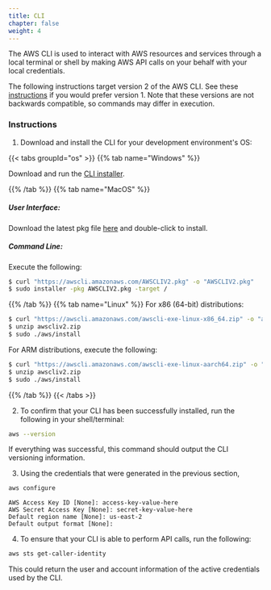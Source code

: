 ```yaml
---
title: CLI
chapter: false
weight: 4
---
```


The AWS CLI is used to interact with AWS resources and services through a local terminal or shell by making AWS API calls on your behalf with your local credentials.

The following instructions target version 2 of the AWS CLI. See these [instructions](https://docs.aws.amazon.com/cli/latest/userguide/install-cliv1.html) if you would prefer version 1. Note that these versions are not backwards compatible, so commands may differ
in execution.

### Instructions 

1. Download and install the CLI for your development environment's OS:

{{< tabs groupId="os" >}}
{{% tab name="Windows" %}}

Download and run the [CLI installer](https://awscli.amazonaws.com/AWSCLIV2.msi).

{{% /tab %}}
{{% tab name="MacOS" %}}

##### User Interface:

Download the latest pkg file [here](https://awscli.amazonaws.com/AWSCLIV2.pkg) and double-click to
install.

##### Command Line:

Execute the following:

```sh
$ curl "https://awscli.amazonaws.com/AWSCLIV2.pkg" -o "AWSCLIV2.pkg"
$ sudo installer -pkg AWSCLIV2.pkg -target /
```

{{% /tab %}}
{{% tab name="Linux" %}}
For x86 (64-bit) distributions:
```sh
$ curl "https://awscli.amazonaws.com/awscli-exe-linux-x86_64.zip" -o "awscliv2.zip"
$ unzip awscliv2.zip
$ sudo ./aws/install
```

For ARM distributions, execute the following: 
```sh
$ curl "https://awscli.amazonaws.com/awscli-exe-linux-aarch64.zip" -o "awscliv2.zip"
$ unzip awscliv2.zip
$ sudo ./aws/install
```
{{% /tab %}}
{{< /tabs >}}

2. To confirm that your CLI has been successfully installed, run the following in your shell/terminal:
```sh
aws --version
```
If everything was successful, this command should output the CLI versioning information. 

3. Using the credentials that were generated in the previous section, 

```sh
aws configure
```
```
AWS Access Key ID [None]: access-key-value-here
AWS Secret Access Key [None]: secret-key-value-here
Default region name [None]: us-east-2
Default output format [None]:
```

4. To ensure that your CLI is able to perform API calls, run the following:
```sh
aws sts get-caller-identity
```
This could return the user and account information of the active credentials used by the CLI.

